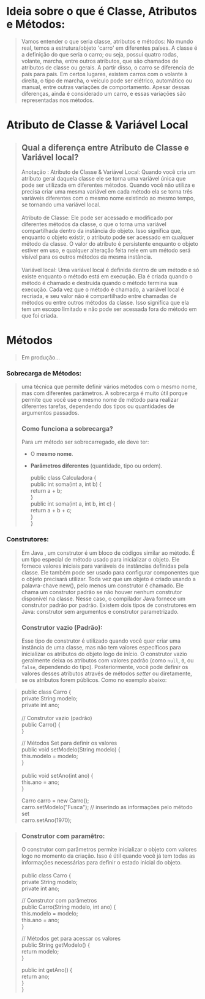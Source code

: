# Ideia sobre o que é Classe, Atributos e Métodos:
> Vamos entender o que seria classe, atributos e métodos:
No mundo real, temos a estrutura/objeto 'carro' em diferentes países. A classe é a definição do que seria o carro; ou seja, possui quatro rodas, volante, marcha, entre outros atributos, que são chamados de atributos de classe ou gerais. A partir disso, o carro se diferencia de país para país. Em certos lugares, existem carros com o volante à direita, o tipo de marcha, o veículo pode ser elétrico, automático ou manual, entre outras variações de comportamento. Apesar dessas diferenças, ainda é considerado um carro, e essas variações são representadas nos métodos.

# Atributo de Classe & Variável Local
> ## Qual a diferença entre Atributo de Classe e Variável local?
> Anotação : Atributo de Classe & Variável Local: Quando você cria um atributo geral daquela classe ele se torna uma variável única que pode ser utilizada em diferentes métodos. Quando você não utiliza e precisa criar uma mesma variável em cada método ela se torna três variáveis diferentes com o mesmo nome existindo ao mesmo tempo, se tornando uma variável local. <br><br>
> Atributo de Classe: Ele pode ser acessado e modificado por diferentes métodos da classe, o que o torna uma variável compartilhada dentro da instância do objeto. Isso significa que, enquanto o objeto existir, o atributo pode ser acessado em qualquer método da classe. O valor do atributo é persistente enquanto o objeto estiver em uso, e qualquer alteração feita nele em um método será visível para os outros métodos da mesma instância. <br><br>
> Variável local: Uma variável local é definida dentro de um método e só existe enquanto o método está em execução. Ela é criada quando o método é chamado e destruída quando o método termina sua execução. Cada vez que o método é chamado, a variável local é recriada, e seu valor não é compartilhado entre chamadas de métodos ou entre outros métodos da classe. Isso significa que ela tem um escopo limitado e não pode ser acessada fora do método em que foi criada. <br>

# Métodos
> Em produção...

### Sobrecarga de Métodos:
>  uma técnica que permite definir vários métodos com o mesmo nome, mas com diferentes parâmetros. A sobrecarga é muito útil porque permite que você use o mesmo nome de método para realizar diferentes tarefas, dependendo dos tipos ou quantidades de argumentos passados.
> ### Como funciona a sobrecarga?
>
> Para um método ser sobrecarregado, ele deve ter:
>
> - O **mesmo nome**.
> - **Parâmetros diferentes** (quantidade, tipo ou ordem).
>
>   public class Calculadora {<br>
>public int soma(int a, int b) {<br>
>    return a + b;<br>
> }<br>
>public int soma(int a, int b, int c) {<br>
>    return a + b + c;<br>
> }<br>
>}<br>

### Construtores:
> Em Java , um construtor é um bloco de códigos similar ao método. É um tipo especial de método usado para inicializar o objeto. Ele fornece valores iniciais para variáveis de instâncias definidas pela classe. Ele também pode ser usado para configurar componentes que o objeto precisará utilizar. Toda vez que um objeto é criado usando a palavra-chave new(), pelo menos um construtor é chamado. Ele chama um construtor padrão se não houver nenhum construtor disponível na classe. Nesse caso, o compilador Java fornece um construtor padrão por padrão. Existem dois tipos de construtores em Java: construtor sem argumentos e construtor parametrizado.
> ### Construtor vazio (Padrão):
> Esse tipo de construtor é utilizado quando você quer criar uma instância de uma classe, mas não tem valores específicos para inicializar os atributos do objeto logo de início. O construtor vazio geralmente deixa os atributos com valores padrão (como `null`, `0`, ou `false`, dependendo do tipo). Posteriormente, você pode definir os valores desses atributos através de métodos *setter* ou diretamente, se os atributos forem públicos.
> Como no exemplo abaixo:

> public class Carro { <br>
> private String modelo; <br>
> private int ano; <br>
> <br>
> // Construtor vazio (padrão) <br>
> public Carro() {<br>
> }<br>
>
> // Métodos Set para definir os valores<br>
> public void setModelo(String modelo) {<br>
>    this.modelo = modelo;<br>
}<br>
> <br>
> public void setAno(int ano) {<br>
>    this.ano = ano;<br>
> }<br>
>
> Carro carro = new Carro();<br>
> carro.setModelo("Fusca"); // inserindo as informações pelo método set<br>
> carro.setAno(1970);<br>

> ### Construtor com paramêtro:
> O construtor com parâmetros permite inicializar o objeto com valores logo no momento da criação. Isso é útil quando você já tem todas as informações necessárias para definir o estado inicial do objeto. <br> <br>
> public class Carro {<br>
    private String modelo;<br>
    private int ano;<br>
>
>    // Construtor com parâmetros<br>
    public Carro(String modelo, int ano) {<br>
        this.modelo = modelo;<br>
        this.ano = ano;<br>
    }
>
>    // Métodos get para acessar os valores<br>
    public String getModelo() {<br>
        return modelo;<br>
    }
>
>    public int getAno() {<br>
        return ano;<br>
    }<br>
}
